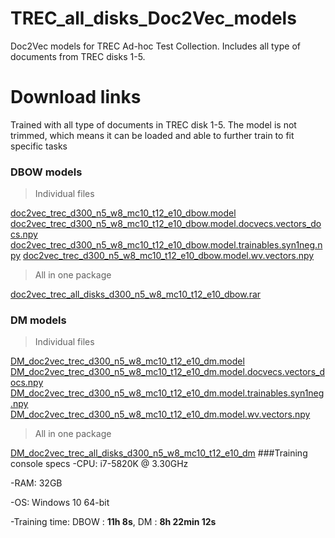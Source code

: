 # TREC_all_disks_Doc2Vec_models
Doc2Vec models for TREC Ad-hoc Test Collection. Includes all type of documents from TREC disks 1-5.
# Download links
Trained with all type of documents in TREC disk 1-5. The model is not trimmed, which means it can be loaded and able to further train to fit specific tasks
### DBOW models
>Individual files

[doc2vec_trec_d300_n5_w8_mc10_t12_e10_dbow.model](https://drive.google.com/open?id=1IuhJdLssoAwoQAyI2FHjAPV4graPmt5a)
[doc2vec_trec_d300_n5_w8_mc10_t12_e10_dbow.model.docvecs.vectors_docs.npy](https://drive.google.com/open?id=1aKhHxmOx4Gm_aQBmQT_kOEfaEz3m06Oa)
[doc2vec_trec_d300_n5_w8_mc10_t12_e10_dbow.model.trainables.syn1neg.npy](https://drive.google.com/open?id=1zo4pjfVF0q7cnfIuzGzYLbkxCZvWp3XQ)
[doc2vec_trec_d300_n5_w8_mc10_t12_e10_dbow.model.wv.vectors.npy](https://drive.google.com/open?id=1ULhLBrFdL-VZo5axrkfprrMYr2k4o1Oe)

>All in one package

[doc2vec_trec_all_disks_d300_n5_w8_mc10_t12_e10_dbow.rar](https://drive.google.com/open?id=1rcU9HwSMaDsrUvtPvmv6mSXdzut143hR)

### DM models
>Individual files

[DM_doc2vec_trec_d300_n5_w8_mc10_t12_e10_dm.model](https://drive.google.com/open?id=1-CzwRAlZ6NAVWfHGJ7LcfQW0Gww21dfg)
[DM_doc2vec_trec_d300_n5_w8_mc10_t12_e10_dm.model.docvecs.vectors_docs.npy](https://drive.google.com/open?id=1K80oy69DCjB75wzt5jpN4EPwWx7mZFZP)
[DM_doc2vec_trec_d300_n5_w8_mc10_t12_e10_dm.model.trainables.syn1neg.npy](https://drive.google.com/open?id=1UOif0wTIahB873NgA3sVUq7uGZIIx0-n)
[DM_doc2vec_trec_d300_n5_w8_mc10_t12_e10_dm.model.wv.vectors.npy](https://drive.google.com/open?id=1cM22MT13_9IO5vZZaWyC6AkwCQOIR28Z)

>All in one package

[DM_doc2vec_trec_all_disks_d300_n5_w8_mc10_t12_e10_dm](https://drive.google.com/open?id=1v2U5HkVTY74p_Q9mdVM9tLkKrxmy33ve)
###Training console specs
-CPU: i7-5820K @ 3.30GHz

-RAM: 32GB

-OS: Windows 10 64-bit

-Training time: DBOW : **11h 8s**, DM : **8h 22min 12s**
